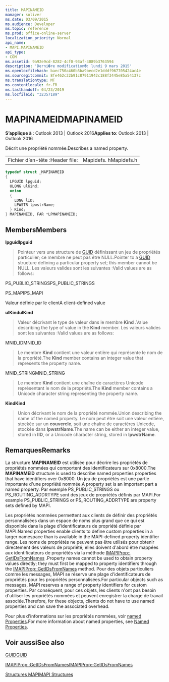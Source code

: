 ```yaml
---
title: MAPINAMEID
manager: soliver
ms.date: 03/09/2015
ms.audience: Developer
ms.topic: reference
ms.prod: office-online-server
localization_priority: Normal
api_name:
- MAPI.MAPINAMEID
api_type:
- COM
ms.assetid: 9a92e9cd-8282-4cf0-93af-4089b3763594
description: 'Derni�re modification�: lundi 9 mars 2015'
ms.openlocfilehash: baec750a460b3ba9becd2e1dddf967705424ac4e
ms.sourcegitcommit: 8fe462c32b91c87911942c188f3445e85a54137c
ms.translationtype: MT
ms.contentlocale: fr-FR
ms.lasthandoff: 04/23/2019
ms.locfileid: "32357189"
---
```

# <a name="mapinameid"></a><span data-ttu-id="629b8-103">MAPINAMEID</span><span class="sxs-lookup"><span data-stu-id="629b8-103">MAPINAMEID</span></span>

  
  
<span data-ttu-id="629b8-104">**S’applique à** : Outlook 2013 | Outlook 2016</span><span class="sxs-lookup"><span data-stu-id="629b8-104">**Applies to**: Outlook 2013 | Outlook 2016</span></span> 
  
<span data-ttu-id="629b8-105">Décrit une propriété nommée.</span><span class="sxs-lookup"><span data-stu-id="629b8-105">Describes a named property.</span></span> 
  
|||
|:-----|:-----|
|<span data-ttu-id="629b8-106">Fichier d’en-tête :</span><span class="sxs-lookup"><span data-stu-id="629b8-106">Header file:</span></span>  <br/> |<span data-ttu-id="629b8-107">Mapidefs. h</span><span class="sxs-lookup"><span data-stu-id="629b8-107">Mapidefs.h</span></span>  <br/> |
   
```cpp
typedef struct _MAPINAMEID
{
  LPGUID lpguid;
  ULONG ulKind;
  union
  {
    LONG lID;
    LPWSTR lpwstrName;
  } Kind;
} MAPINAMEID, FAR *LPMAPINAMEID;

```

## <a name="members"></a><span data-ttu-id="629b8-108">Members</span><span class="sxs-lookup"><span data-stu-id="629b8-108">Members</span></span>

 <span data-ttu-id="629b8-109">**lpguid**</span><span class="sxs-lookup"><span data-stu-id="629b8-109">**lpguid**</span></span>
  
> <span data-ttu-id="629b8-110">Pointeur vers une structure de [GUID](guid.md) définissant un jeu de propriétés particulier; ce membre ne peut pas être NULL.</span><span class="sxs-lookup"><span data-stu-id="629b8-110">Pointer to a [GUID](guid.md) structure defining a particular property set; this member cannot be NULL.</span></span> <span data-ttu-id="629b8-111">Les valeurs valides sont les suivantes :</span><span class="sxs-lookup"><span data-stu-id="629b8-111">Valid values are as follows:</span></span> 
    
<span data-ttu-id="629b8-112">PS_PUBLIC_STRINGS</span><span class="sxs-lookup"><span data-stu-id="629b8-112">PS_PUBLIC_STRINGS</span></span>
  
> 
    
<span data-ttu-id="629b8-113">PS_MAPI</span><span class="sxs-lookup"><span data-stu-id="629b8-113">PS_MAPI</span></span>
  
> 
    
<span data-ttu-id="629b8-114">Valeur définie par le client</span><span class="sxs-lookup"><span data-stu-id="629b8-114">A client-defined value</span></span>
  
> 
    
 <span data-ttu-id="629b8-115">**ulKind**</span><span class="sxs-lookup"><span data-stu-id="629b8-115">**ulKind**</span></span>
  
> <span data-ttu-id="629b8-116">Valeur décrivant le type de valeur dans le membre **Kind** .</span><span class="sxs-lookup"><span data-stu-id="629b8-116">Value describing the type of value in the **Kind** member.</span></span> <span data-ttu-id="629b8-117">Les valeurs valides sont les suivantes :</span><span class="sxs-lookup"><span data-stu-id="629b8-117">Valid values are as follows:</span></span> 
    
<span data-ttu-id="629b8-118">MNID_ID</span><span class="sxs-lookup"><span data-stu-id="629b8-118">MNID_ID</span></span> 
  
> <span data-ttu-id="629b8-119">Le membre **Kind** contient une valeur entière qui représente le nom de la propriété.</span><span class="sxs-lookup"><span data-stu-id="629b8-119">The **Kind** member contains an integer value that represents the property name.</span></span> 
    
<span data-ttu-id="629b8-120">MNID_STRING</span><span class="sxs-lookup"><span data-stu-id="629b8-120">MNID_STRING</span></span> 
  
> <span data-ttu-id="629b8-121">Le membre **Kind** contient une chaîne de caractères Unicode représentant le nom de la propriété.</span><span class="sxs-lookup"><span data-stu-id="629b8-121">The **Kind** member contains a Unicode character string representing the property name.</span></span> 
    
 <span data-ttu-id="629b8-122">**Kind**</span><span class="sxs-lookup"><span data-stu-id="629b8-122">**Kind**</span></span>
  
> <span data-ttu-id="629b8-123">Union décrivant le nom de la propriété nommée.</span><span class="sxs-lookup"><span data-stu-id="629b8-123">Union describing the name of the named property.</span></span> <span data-ttu-id="629b8-124">Le nom peut être soit une valeur entière, stockée sur un **couvercle**, soit une chaîne de caractères Unicode, stockée dans **lpwstrName**.</span><span class="sxs-lookup"><span data-stu-id="629b8-124">The name can be either an integer value, stored in **lID**, or a Unicode character string, stored in **lpwstrName**.</span></span>
    
## <a name="remarks"></a><span data-ttu-id="629b8-125">Remarques</span><span class="sxs-lookup"><span data-stu-id="629b8-125">Remarks</span></span>

<span data-ttu-id="629b8-126">La structure **MAPINAMEID** est utilisée pour décrire les propriétés de propriétés nommées qui comportent des identificateurs sur 0x8000.</span><span class="sxs-lookup"><span data-stu-id="629b8-126">The **MAPINAMEID** structure is used to describe named properties properties that have identifiers over 0x8000.</span></span> <span data-ttu-id="629b8-127">Un jeu de propriétés est une partie importante d'une propriété nommée.</span><span class="sxs-lookup"><span data-stu-id="629b8-127">A property set is an important part a named property.</span></span> <span data-ttu-id="629b8-128">Par exemple PS_PUBLIC_STRINGS ou PS_ROUTING_ADDRTYPE sont des jeux de propriétés définis par MAPI.</span><span class="sxs-lookup"><span data-stu-id="629b8-128">For example PS_PUBLIC_STRINGS or PS_ROUTING_ADDRTYPE are property sets defined by MAPI.</span></span> 
  
<span data-ttu-id="629b8-129">Les propriétés nommées permettent aux clients de définir des propriétés personnalisées dans un espace de noms plus grand que ce qui est disponible dans la plage d'identificateurs de propriété définie par MAPI.</span><span class="sxs-lookup"><span data-stu-id="629b8-129">Named properties enable clients to define custom properties in a larger namespace than is available in the MAPI-defined property identifier range.</span></span> <span data-ttu-id="629b8-130">Les noms de propriétés ne peuvent pas être utilisés pour obtenir directement des valeurs de propriété; elles doivent d'abord être mappées aux identificateurs de propriétés via la méthode [IMAPIProp:: GetIDsFromNames](imapiprop-getidsfromnames.md) .</span><span class="sxs-lookup"><span data-stu-id="629b8-130">Property names cannot be used to obtain property values directly; they must first be mapped to property identifiers through the [IMAPIProp::GetIDsFromNames](imapiprop-getidsfromnames.md) method.</span></span> <span data-ttu-id="629b8-131">Pour des objets particuliers comme les messages, MAPI se réserve une plage d'identificateurs de propriétés pour les propriétés personnalisées.</span><span class="sxs-lookup"><span data-stu-id="629b8-131">For particular objects such as messages, MAPI reserves a range of property identifiers for custom properties.</span></span> <span data-ttu-id="629b8-132">Par conséquent, pour ces objets, les clients n'ont pas besoin d'utiliser les propriétés nommées et peuvent enregistrer la charge de travail associée.</span><span class="sxs-lookup"><span data-stu-id="629b8-132">Therefore, for these objects, clients do not have to use named properties and can save the associated overhead.</span></span> 
  
<span data-ttu-id="629b8-133">Pour plus d'informations sur les propriétés nommées, voir [named Properties](mapi-named-properties.md).</span><span class="sxs-lookup"><span data-stu-id="629b8-133">For more information about named properties, see [Named Properties](mapi-named-properties.md).</span></span>
  
## <a name="see-also"></a><span data-ttu-id="629b8-134">Voir aussi</span><span class="sxs-lookup"><span data-stu-id="629b8-134">See also</span></span>



[<span data-ttu-id="629b8-135">GUID</span><span class="sxs-lookup"><span data-stu-id="629b8-135">GUID</span></span>](guid.md)
  
[<span data-ttu-id="629b8-136">IMAPIProp::GetIDsFromNames</span><span class="sxs-lookup"><span data-stu-id="629b8-136">IMAPIProp::GetIDsFromNames</span></span>](imapiprop-getidsfromnames.md)


[<span data-ttu-id="629b8-137">Structures MAPI</span><span class="sxs-lookup"><span data-stu-id="629b8-137">MAPI Structures</span></span>](mapi-structures.md)

